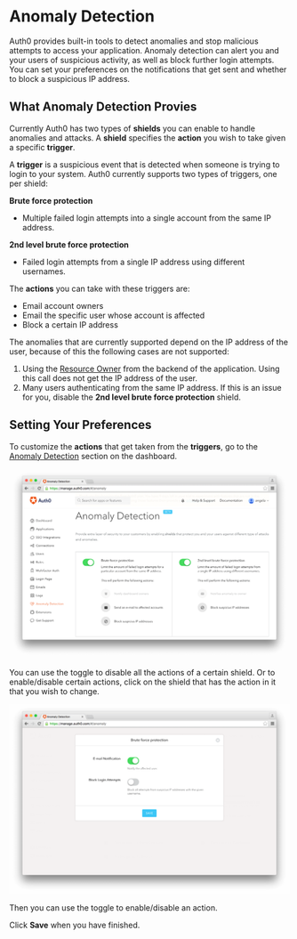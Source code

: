 # Anomaly Detection

Auth0 provides built-in tools to detect anomalies and stop malicious attempts to access your application. Anomaly detection can alert you and your users of suspicious activity, as well as block further login attempts. You can set your preferences on the notifications that get sent and whether to block a suspicious IP address.

## What Anomaly Detection Provies

Currently Auth0 has two types of **shields** you can enable to handle anomalies and attacks.  A **shield** specifies the **action** you wish to take given a specific **trigger**. 

A **trigger** is a suspicious event that is detected when someone is trying to login to your system. Auth0 currently supports two types of triggers, one per shield:

**Brute force protection**

* Multiple failed login attempts into a single account from the same IP address.

**2nd level brute force protection**

* Failed login attempts from a single IP address using different usernames.

The **actions** you can take with these triggers are:

* Email account owners
* Email the specific user whose account is affected 
* Block a certain IP address

The anomalies that are currently supported depend on the IP address of the user, because of this the following cases are not supported:

1.  Using the [Resource Owner](/auth-api#!#post--oauth-ro) from the backend of the application. Using this call does not get the IP address of the user.
2. Many users authenticating from the same IP address.  If this is an issue for you, disable the **2nd level brute force protection** shield.

## Setting Your Preferences

To customize the **actions** that get taken from the **triggers**, go to the [Anomaly Detection](${uiURL}/#/anomaly) section on the dashboard.

![](/media/articles/anomaly-detection/anomaly-detection-overview.png)

You can use the toggle to disable all the actions of a certain shield. Or to enable/disable certain actions, click on the shield that has the action in it that you wish to change.

![](/media/articles/anomaly-detection/changing-actions.png)

Then you can use the toggle to enable/disable an action.

Click **Save** when you have finished.